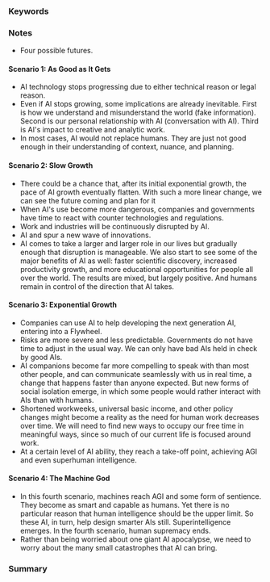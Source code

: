 
### Keywords


### Notes

* Four possible futures.

#### Scenario 1: As Good as It Gets

* AI technology stops progressing due to either technical reason or legal reason. 
* Even if AI stops growing, some implications are already inevitable. First is how we understand and misunderstand the world (fake information). Second is our personal relationship with AI (conversation with AI). Third is AI's impact to creative and analytic work. 
* In most cases, AI would not replace humans. They are just not good enough in their understanding of context, nuance, and planning.

#### Scenario 2: Slow Growth

* There could be a chance that, after its initial exponential growth, the pace of AI growth eventually flatten. With such a more linear change, we can see the future coming and plan for it
* When AI's use become more dangerous, companies and governments have time to react with counter technologies and regulations. 
* Work and industries will be continuously disrupted by AI.
* AI and spur a new wave of innovations.
* AI comes to take a larger and larger role in our lives but gradually enough that disruption is manageable. We also start to see some of the major benefits of AI as well: faster scientific discovery, increased productivity growth, and more educational opportunities for people all over the world. The results are mixed, but largely positive. And humans remain in control of the direction that AI takes.

#### Scenario 3: Exponential Growth

* Companies can use AI to help developing the next generation AI, entering into a Flywheel. 
* Risks are more severe and less predictable. Governments do not have time to adjust in the usual way. We can only have bad AIs held in check by good AIs.
* AI companions become far more compelling to speak with than most other people, and can communicate seamlessly with us in real time, a change that happens faster than anyone expected. But new forms of social isolation emerge, in which some people would rather interact with AIs than with humans.
* Shortened workweeks, universal basic income, and other policy changes might become a reality as the need for human work decreases over time. We will need to find new ways to occupy our free time in meaningful ways, since so much of our current life is focused around work.
* At a certain level of AI ability, they reach a take-off point, achieving AGI and even superhuman intelligence.

#### Scenario 4: The Machine God

* In this fourth scenario, machines reach AGI and some form of sentience. They become as smart and capable as humans. Yet there is no particular reason that human intelligence should be the upper limit. So these AI, in turn, help design smarter AIs still. Superintelligence emerges. In the fourth scenario, human supremacy ends. 
* Rather than being worried about one giant AI apocalypse, we need to worry about the many small catastrophes that AI can bring.




### Summary

